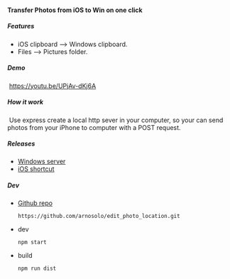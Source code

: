 #### Transfer Photos from iOS to Win on one click

##### Features

* iOS clipboard  -->  Windows clipboard.
* Files --> Pictures folder.


##### Demo

​	https://youtu.be/UPjAv-dKj6A



##### How it work

​	Use express create a local http sever in your computer, so your can send photos from your iPhone to computer with a POST request.



##### Releases

* [Windows server](https://github.com/arnosolo/send_ios_photos_to_win/releases)
* [iOS shortcut](https://www.icloud.com/shortcuts/21da3bc46e654f889e3dd4028f7cfa90)



##### Dev

* [Github repo](https://github.com/arnosolo/send_ios_photos_to_win)

  ```shell
  https://github.com/arnosolo/edit_photo_location.git
  ```

* dev

  ```shell
  npm start
  ```

* build

  ```shell
  npm run dist
  ```

  